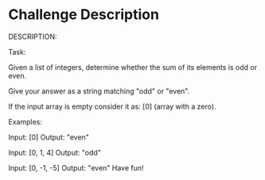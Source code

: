# Challenge Description
DESCRIPTION:

Task:

Given a list of integers, determine whether the sum of its elements is odd or even.

Give your answer as a string matching "odd" or "even".

If the input array is empty consider it as: [0] (array with a zero).

Examples:

Input: [0]
Output: "even"

Input: [0, 1, 4]
Output: "odd"

Input: [0, -1, -5]
Output: "even"
Have fun!
